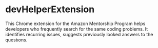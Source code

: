 # devHelperExtension
This Chrome extension for the Amazon Mentorship Program helps developers who frequently search for the same coding problems. It identifies recurring issues, suggests previously looked answers to the questıons.
